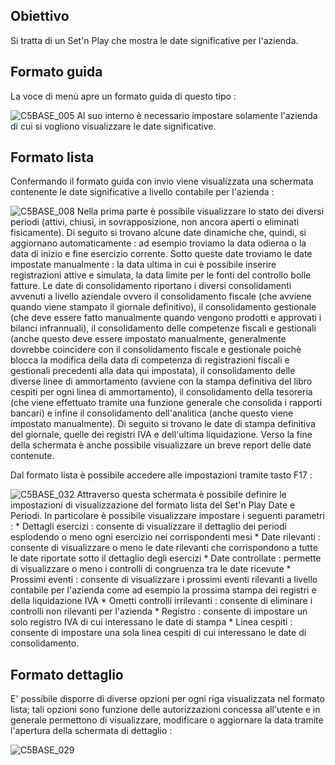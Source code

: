 ## Obiettivo
Si tratta di un Set'n Play che mostra le date significative per l'azienda.

## Formato guida
La voce di menù apre un formato guida di questo tipo : 

![C5BASE_005](https://doc.smeup.com/immagini/MBDOC_OGG-P_C5C570/C5BASE_005.png)
Al suo interno è necessario impostare solamente l'azienda di cui si vogliono visualizzare le date significative.

## Formato lista
Confermando il formato guida con invio viene visualizzata una schermata contenente le date significative a livello contabile per l'azienda : 

![C5BASE_008](https://doc.smeup.com/immagini/MBDOC_OGG-P_C5C570/C5BASE_008.png)
Nella prima parte è possibile visualizzare lo stato dei diversi periodi (attivi, chiusi, in sovrapposizione, non ancora aperti o eliminati fisicamente). Di seguito si trovano alcune date dinamiche che, quindi, si aggiornano automaticamente :  ad esempio troviamo la data odierna o la data di inizio e fine esercizio corrente. Sotto queste date troviamo le date impostate manualmente :  la data ultima in cui è possibile inserire registrazioni attive  e simulata, la data limite per le fonti del controllo bolle fatture. Le date di consolidamento riportano i diversi consolidamenti avvenuti a livello aziendale ovvero il consolidamento fiscale (che avviene quando viene stampato il giornale definitivo), il consolidamento gestionale (che deve essere fatto manualmente quando vengono prodotti e approvati i bilanci infrannuali), il consolidamento delle competenze fiscali e gestionali (anche questo deve essere impostato manualmente, generalmente dovrebbe coincidere con il consolidamento fiscale e gestionale poichè blocca la modifica della data di competenza di registrazioni fiscali e gestionali precedenti alla data qui impostata), il consolidamento delle diverse linee di ammortamento (avviene con la stampa definitiva del libro cespiti per ogni linea di ammortamento), il consolidamento della tesoreria (che viene effettuato tramite una funzione generale che consolida i rapporti bancari) e infine il consolidamento dell'analitica (anche questo viene impostato manualmente). Di seguito si trovano le date di stampa definitiva del giornale, quelle dei registri IVA e dell'ultima liquidazione. Verso la fine della schermata è anche possibile visualizzare un breve report delle date contenute.

Dal formato lista è possibile accedere alle impostazioni tramite tasto F17 : 

![C5BASE_032](https://doc.smeup.com/immagini/MBDOC_OGG-P_C5C570/C5BASE_032.png)
Attraverso questa schermata è possibile definire le impostazioni di visualizzazione del formato lista del Set'n Play Date e Periodi.
In particolare è possibile visualizzare impostare i seguenti parametri : 
 \* Dettagli esercizi :  consente di visualizzare  il dettaglio dei periodi  esplodendo o meno ogni esercizio nei corrispondenti mesi
 \* Date rilevanti :  consente di visualizzare o meno le date rilevanti che corrispondono a tutte le date riportate sotto il dettaglio degli esercizi
 \* Date controllate :  permette di visualizzare o meno i controlli di congruenza tra le date ricevute
 \* Prossimi eventi :  consente di visualizzare i prossimi eventi rilevanti a livello contabile per l'azienda come ad esempio la prossima stampa dei registri e della liquidazione IVA
 \* Ometti controlli irrilevanti :  consente di eliminare i controlli non rilevanti per l'azienda
 \* Registro :  consente di impostare un solo registro IVA di cui interessano le date di stampa
 \* Linea cespiti :  consente di impostare una sola linea cespiti di cui interessano le date di consolidamento.

## Formato dettaglio
E' possibile disporre di diverse opzioni per ogni riga visualizzata nel formato lista; tali opzioni sono funzione delle autorizzazioni concessa all'utente e in generale permettono di visualizzare, modificare o aggiornare la data tramite l'apertura della schermata di dettaglio : 

![C5BASE_029](https://doc.smeup.com/immagini/MBDOC_OGG-P_C5C570/C5BASE_029.png)
